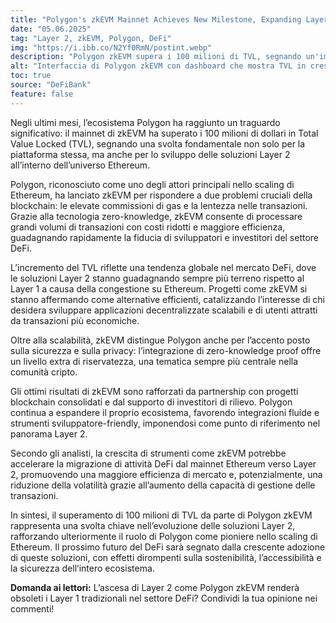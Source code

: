 ```yaml
---
title: "Polygon's zkEVM Mainnet Achieves New Milestone, Expanding Layer 2 Landscape"
date: "05.06.2025"
tag: "Layer 2, zkEVM, Polygon, DeFi"
img: "https://i.ibb.co/N2Yf0RmN/postint.webp"
description: "Polygon zkEVM supera i 100 milioni di TVL, segnando un'importante evoluzione per le soluzioni Layer 2 e rafforzando il ruolo di Polygon nello scaling di Ethereum."
alt: "Interfaccia di Polygon zkEVM con dashboard che mostra TVL in crescita"
toc: true
source: "DeFiBank"
feature: false
---
```


Negli ultimi mesi, l’ecosistema Polygon ha raggiunto un traguardo significativo: il mainnet di zkEVM ha superato i 100 milioni di dollari in Total Value Locked (TVL), segnando una svolta fondamentale non solo per la piattaforma stessa, ma anche per lo sviluppo delle soluzioni Layer 2 all’interno dell’universo Ethereum.

Polygon, riconosciuto come uno degli attori principali nello scaling di Ethereum, ha lanciato zkEVM per rispondere a due problemi cruciali della blockchain: le elevate commissioni di gas e la lentezza nelle transazioni. Grazie alla tecnologia zero-knowledge, zkEVM consente di processare grandi volumi di transazioni con costi ridotti e maggiore efficienza, guadagnando rapidamente la fiducia di sviluppatori e investitori del settore DeFi.

L’incremento del TVL riflette una tendenza globale nel mercato DeFi, dove le soluzioni Layer 2 stanno guadagnando sempre più terreno rispetto al Layer 1 a causa della congestione su Ethereum. Progetti come zkEVM si stanno affermando come alternative efficienti, catalizzando l’interesse di chi desidera sviluppare applicazioni decentralizzate scalabili e di utenti attratti da transazioni più economiche.

Oltre alla scalabilità, zkEVM distingue Polygon anche per l’accento posto sulla sicurezza e sulla privacy: l’integrazione di zero-knowledge proof offre un livello extra di riservatezza, una tematica sempre più centrale nella comunità cripto.

Gli ottimi risultati di zkEVM sono rafforzati da partnership con progetti blockchain consolidati e dal supporto di investitori di rilievo. Polygon continua a espandere il proprio ecosistema, favorendo integrazioni fluide e strumenti sviluppatore-friendly, imponendosi come punto di riferimento nel panorama Layer 2.

Secondo gli analisti, la crescita di strumenti come zkEVM potrebbe accelerare la migrazione di attività DeFi dal mainnet Ethereum verso Layer 2, promuovendo una maggiore efficienza di mercato e, potenzialmente, una riduzione della volatilità grazie all’aumento della capacità di gestione delle transazioni.

In sintesi, il superamento di 100 milioni di TVL da parte di Polygon zkEVM rappresenta una svolta chiave nell’evoluzione delle soluzioni Layer 2, rafforzando ulteriormente il ruolo di Polygon come pioniere nello scaling di Ethereum. Il prossimo futuro del DeFi sarà segnato dalla crescente adozione di queste soluzioni, con effetti dirompenti sulla sostenibilità, l’accessibilità e la sicurezza dell’intero ecosistema.

**Domanda ai lettori:** L’ascesa di Layer 2 come Polygon zkEVM renderà obsoleti i Layer 1 tradizionali nel settore DeFi? Condividi la tua opinione nei commenti!
